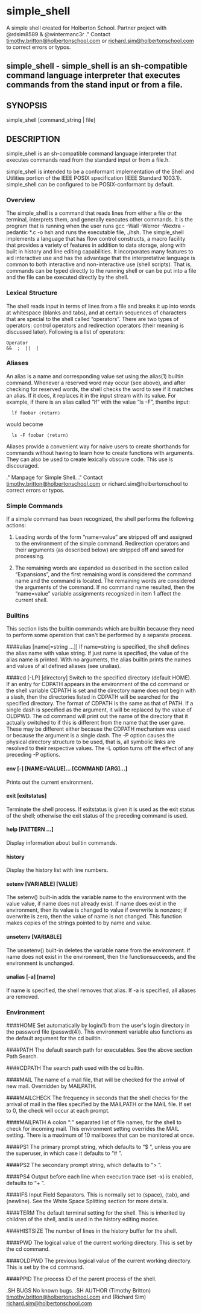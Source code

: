 # simple_shell
A simple shell created for Holberton School. Partner project with @rdsim8589 &amp; @wintermanc3r
.\" Contact timothy.britton@holbertonschool.com or richard.sim@holbertonschool.com to correct errors or typos.


## simple_shell - simple_shell is an sh-compatible command language interpreter that executes commands from the stand input or from a file.
## SYNOPSIS
simple_shell [command_string | file]

## DESCRIPTION
simple_shell is an sh-compatible command language interpreter that executes commands read from the standard input or from a file.h.

simple_shell is intended to be a conformant implementation of the Shell and Utilities portion of the IEEE POSIX specification (IEEE Standard 1003.1). simple_shell can be configured to be POSIX-conformant by default.
### Overview
The simple_shell is a command that reads lines from either a file or the terminal, interprets them, and generally executes other commands.  It is the program that is running when the user runs gcc -Wall -Werror -Wextra -pedantic *.c -o hsh and runs the executable file, ./hsh. The simple_shell implements a language that has flow control constructs, a macro facility that provides a variety of features in addition to data storage, along with built in history and line editing capabilities.  It incorporates many features to aid interactive use and has the advantage that the interpretative language is common to both interactive and non-interactive use (shell scripts).  That is, commands can be typed directly to the running shell or can be put into a file and the file can be executed directly by the shell.

### Lexical Structure
The shell reads input in terms of lines from a file and breaks it up into words at whitespace (blanks and tabs), and at certain sequences of characters that are special to the shell called “operators”.  There are two types of operators: control operators and redirection operators (their meaning is discussed later). Following is a list of operators:

    Operator
	&&  ;  ||  |

### Aliases
 An alias is a name and corresponding value set using the alias(1) builtin command.  Whenever a reserved word may occur (see above), and after checking for reserved words, the shell checks the word to see if it matches an alias.  If it does, it replaces it in the input stream with its value.  For example, if there is an alias called “lf” with the value “ls -F”, thenthe input:

      lf foobar ⟨return⟩

would become

      ls -F foobar ⟨return⟩

Aliases provide a convenient way for naive users to create shorthands for commands without having to learn how to create functions with arguments.  They can also be used to create lexically obscure code. This use is discouraged.


.\" Manpage for Simple Shell.
.\" Contact timothy.britton@holbertonschool.com or richard.sim@holbertonschool to correct errors or typos.

### Simple Commands
 If a simple command has been recognized, the shell performs the following actions:

 1.   Leading words of the form “name=value” are stripped off and assigned to the environment of the simple command.  Redirection operators and their arguments (as described below) are stripped off and saved for processing.

 2.   The remaining words are expanded as described in the section called “Expansions”, and the first remaining word is considered the command name and the command is located.  The remaining words are considered the arguments of the command.  If no command name resulted, then the “name=value” variable assignments recognized in item 1 affect the current shell.


### Builtins
This section lists the builtin commands which are builtin because they need to perform some operation that can't be performed by a separate process. 

####alias [name[=string ...]]
If name=string is specified, the shell defines the alias name with value string.  If just name is specified, the value of the alias name is printed.  With no arguments, the alias builtin prints the names and values of all defined aliases (see unalias).

####cd [-LP] [directory]
Switch to the specified directory (default HOME).  If an entry for CDPATH appears in the environment of the cd command or the shell variable CDPATH is set and the directory name does not begin with a slash, then the directories listed in CDPATH will be searched for the specified directory.  The format of CDPATH is the same as that of PATH.  If a single dash is specified as the argument, it will be replaced by the value of OLDPWD.  The cd command will print out the name of the directory that it actually switched to if this is different from the name that the user gave.  These may be different either because the CDPATH mechanism was used or because the argument is a single dash.  The -P option causes the physical directory structure to be used, that is, all symbolic links are resolved to their respective values.  The -L option turns off the effect of any preceding -P options.


#### env  [-] [NAME=VALUE]... [COMMAND [ARG]...]
Prints out the current environment.

#### exit [exitstatus]
Terminate the shell process.  If exitstatus is given it is used as the exit status of the shell; otherwise the exit status of the preceding command is used.

#### help [PATTERN ...]
Display information about builtin commands.

#### history
Display the history list with line numbers.

#### setenv [VARIABLE] [VALUE]
The setenv() built-in adds the variable name to the environment with the value value, if name does not already exist. If name does exist in the environment, then its value is changed to value if overwrite is nonzero; if overwrite is zero, then the value of name is not changed. This function makes copies of the strings pointed to by name and value.

#### unsetenv [VARIABLE]
The unsetenv() built-in deletes the variable name from the environment. If name does not exist in the environment, then the functionsucceeds, and the environment is unchanged.



#### unalias [-a] [name]
If name is specified, the shell removes that alias.  If -a is specified, all aliases are removed.

### Environment
####HOME       Set automatically by login(1) from the user's login directory in the password file (passwd(4)).  This environment variable also functions as the default argument for the cd builtin.

####PATH       The default search path for executables.  See the above section Path Search.

####CDPATH     The search path used with the cd builtin.

####MAIL       The name of a mail file, that will be checked for the arrival of new mail.  Overridden by MAILPATH.

####MAILCHECK  The frequency in seconds that the shell checks for the arrival of mail in the files specified by the MAILPATH or the MAIL file.  If set to 0, the check will occur at each prompt.

####MAILPATH   A colon “:” separated list of file names, for the shell to check for incoming mail.  This environment setting overrides the MAIL setting.  There is a maximum of 10 mailboxes that can be monitored at once.

####PS1        The primary prompt string, which defaults to “$ ”, unless you are the superuser, in which case it defaults to “# ”.

####PS2        The secondary prompt string, which defaults to “> ”.

####PS4        Output before each line when execution trace (set -x) is enabled, defaults to “+ ”.

####IFS        Input Field Separators.  This is normally set to ⟨space⟩, ⟨tab⟩, and ⟨newline⟩.  See the White Space Splitting section for more details.

####TERM       The default terminal setting for the shell.  This is inherited by children of the shell, and is used in the history editing modes.

####HISTSIZE   The number of lines in the history buffer for the shell.

####PWD        The logical value of the current working directory.  This is set by the cd command.

####OLDPWD     The previous logical value of the current working directory.  This is set by the cd command.

####PPID       The process ID of the parent process of the shell.

.SH BUGS
No known bugs.
.SH AUTHOR
(Timothy Britton) timothy.britton@holbertonschool.com and (Richard Sim) richard.sim@holbertonschool.com
